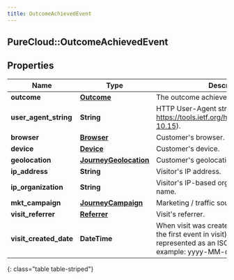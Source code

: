 ```yaml
---
title: OutcomeAchievedEvent
---
```

## PureCloud::OutcomeAchievedEvent

## Properties

|Name | Type | Description | Notes|
|------------ | ------------- | ------------- | -------------|
| **outcome** | [**Outcome**](Outcome.html) | The outcome achieved. | |
| **user_agent_string** | **String** | HTTP User-Agent string (see https://tools.ietf.org/html/rfc1945#section-10.15). | [optional] |
| **browser** | [**Browser**](Browser.html) | Customer&#39;s browser. | [optional] |
| **device** | [**Device**](Device.html) | Customer&#39;s device. | [optional] |
| **geolocation** | [**JourneyGeolocation**](JourneyGeolocation.html) | Customer&#39;s geolocation. | [optional] |
| **ip_address** | **String** | Visitor&#39;s IP address. | [optional] |
| **ip_organization** | **String** | Visitor&#39;s IP-based organization or ISP name. | [optional] |
| **mkt_campaign** | [**JourneyCampaign**](JourneyCampaign.html) | Marketing / traffic source information. | [optional] |
| **visit_referrer** | [**Referrer**](Referrer.html) | Visit&#39;s referrer. | [optional] |
| **visit_created_date** | **DateTime** | When visit was created (e.g. timestamp of the first event in visit). Date time is represented as an ISO-8601 string. For example: yyyy-MM-ddTHH:mm:ss.SSSZ | [optional] |
{: class="table table-striped"}


